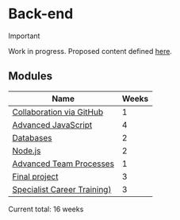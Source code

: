 # Back-end

> [!IMPORTANT]
> Work in progress. Proposed content defined [here](https://docs.google.com/document/d/151MLm-8WA6jSk0-9JhBTuG1xZ9Fo9HRLplJx6Bhps6A/edit?tab=t.0).

## Modules

| Name                                                                            | Weeks |
| ------------------------------------------------------------------------------- | ----- |
| [Collaboration via GitHub](../../shared-modules/collaboration-via-github/)      | 1     |
| [Advanced JavaScript](../../shared-modules/advanced-javascript/)                | 4     |
| [Databases](./databases/)                                                       | 2     |
| [Node.js](Node.js/)                                                             | 2     |
| [Advanced Team Processes](../../shared-modules/advanced-team-processes/)        | 1     |
| [Final project](./final-project/)                                               | 3     |
| [Specialist Career Training)](../../shared-modules/specialist-career-training/) | 3     |

Current total: 16 weeks
